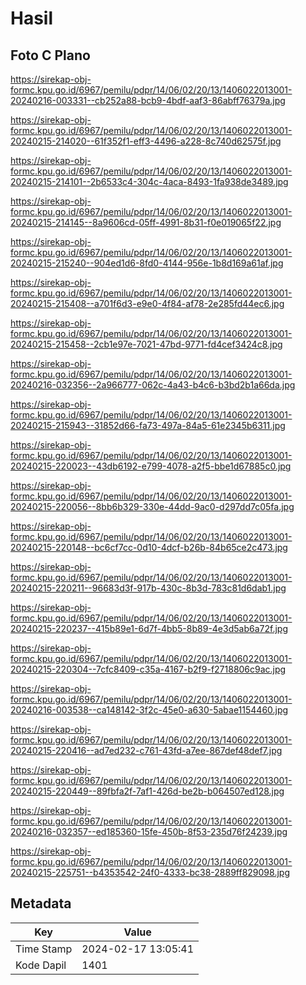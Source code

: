 # Hasil

## Foto C Plano

https://sirekap-obj-formc.kpu.go.id/6967/pemilu/pdpr/14/06/02/20/13/1406022013001-20240216-003331--cb252a88-bcb9-4bdf-aaf3-86abff76379a.jpg

https://sirekap-obj-formc.kpu.go.id/6967/pemilu/pdpr/14/06/02/20/13/1406022013001-20240215-214020--61f352f1-eff3-4496-a228-8c740d62575f.jpg

https://sirekap-obj-formc.kpu.go.id/6967/pemilu/pdpr/14/06/02/20/13/1406022013001-20240215-214101--2b6533c4-304c-4aca-8493-1fa938de3489.jpg

https://sirekap-obj-formc.kpu.go.id/6967/pemilu/pdpr/14/06/02/20/13/1406022013001-20240215-214145--8a9606cd-05ff-4991-8b31-f0e019065f22.jpg

https://sirekap-obj-formc.kpu.go.id/6967/pemilu/pdpr/14/06/02/20/13/1406022013001-20240215-215240--904ed1d6-8fd0-4144-956e-1b8d169a61af.jpg

https://sirekap-obj-formc.kpu.go.id/6967/pemilu/pdpr/14/06/02/20/13/1406022013001-20240215-215408--a701f6d3-e9e0-4f84-af78-2e285fd44ec6.jpg

https://sirekap-obj-formc.kpu.go.id/6967/pemilu/pdpr/14/06/02/20/13/1406022013001-20240215-215458--2cb1e97e-7021-47bd-9771-fd4cef3424c8.jpg

https://sirekap-obj-formc.kpu.go.id/6967/pemilu/pdpr/14/06/02/20/13/1406022013001-20240216-032356--2a966777-062c-4a43-b4c6-b3bd2b1a66da.jpg

https://sirekap-obj-formc.kpu.go.id/6967/pemilu/pdpr/14/06/02/20/13/1406022013001-20240215-215943--31852d66-fa73-497a-84a5-61e2345b6311.jpg

https://sirekap-obj-formc.kpu.go.id/6967/pemilu/pdpr/14/06/02/20/13/1406022013001-20240215-220023--43db6192-e799-4078-a2f5-bbe1d67885c0.jpg

https://sirekap-obj-formc.kpu.go.id/6967/pemilu/pdpr/14/06/02/20/13/1406022013001-20240215-220056--8bb6b329-330e-44dd-9ac0-d297dd7c05fa.jpg

https://sirekap-obj-formc.kpu.go.id/6967/pemilu/pdpr/14/06/02/20/13/1406022013001-20240215-220148--bc6cf7cc-0d10-4dcf-b26b-84b65ce2c473.jpg

https://sirekap-obj-formc.kpu.go.id/6967/pemilu/pdpr/14/06/02/20/13/1406022013001-20240215-220211--96683d3f-917b-430c-8b3d-783c81d6dab1.jpg

https://sirekap-obj-formc.kpu.go.id/6967/pemilu/pdpr/14/06/02/20/13/1406022013001-20240215-220237--415b89e1-6d7f-4bb5-8b89-4e3d5ab6a72f.jpg

https://sirekap-obj-formc.kpu.go.id/6967/pemilu/pdpr/14/06/02/20/13/1406022013001-20240215-220304--7cfc8409-c35a-4167-b2f9-f2718806c9ac.jpg

https://sirekap-obj-formc.kpu.go.id/6967/pemilu/pdpr/14/06/02/20/13/1406022013001-20240216-003538--ca148142-3f2c-45e0-a630-5abae1154460.jpg

https://sirekap-obj-formc.kpu.go.id/6967/pemilu/pdpr/14/06/02/20/13/1406022013001-20240215-220416--ad7ed232-c761-43fd-a7ee-867def48def7.jpg

https://sirekap-obj-formc.kpu.go.id/6967/pemilu/pdpr/14/06/02/20/13/1406022013001-20240215-220449--89fbfa2f-7af1-426d-be2b-b064507ed128.jpg

https://sirekap-obj-formc.kpu.go.id/6967/pemilu/pdpr/14/06/02/20/13/1406022013001-20240216-032357--ed185360-15fe-450b-8f53-235d76f24239.jpg

https://sirekap-obj-formc.kpu.go.id/6967/pemilu/pdpr/14/06/02/20/13/1406022013001-20240215-225751--b4353542-24f0-4333-bc38-2889ff829098.jpg


## Metadata

| Key        | Value               |
| ---------- | ------------------- |
| Time Stamp | 2024-02-17 13:05:41 |
| Kode Dapil | 1401                |



